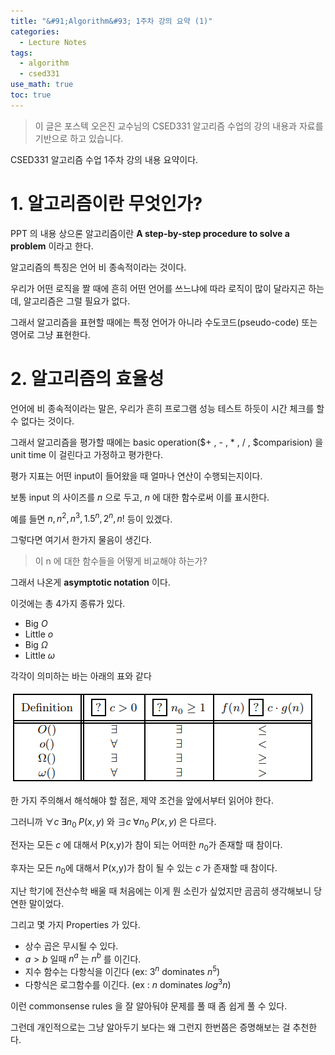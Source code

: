 ```yaml
---
title: "&#91;Algorithm&#93; 1주차 강의 요약 (1)"
categories:
  - Lecture Notes
tags:
  - algorithm
  - csed331
use_math: true
toc: true
---
```


> 이 글은 포스텍 오은진 교수님의 CSED331 알고리즘 수업의 강의 내용과 자료를 기반으로 하고 있습니다.

CSED331 알고리즘 수업 1주차 강의 내용 요약이다.

# 1. 알고리즘이란 무엇인가?

PPT 의 내용 상으론 알고리즘이란 **A step-by-step procedure to solve a problem** 이라고 한다.

알고리즘의 특징은 언어 비 종속적이라는 것이다.

우리가 어떤 로직을 짤 때에 흔히 어떤 언어를 쓰느냐에 따라 로직이 많이 달라지곤 하는데, 알고리즘은 그럴 필요가 없다.

그래서 알고리즘을 표현할 때에는 특정 언어가 아니라 수도코드(pseudo-code) 또는 영어로 그냥 표현한다.

# 2. 알고리즘의 효율성

언어에 비 종속적이라는 말은, 우리가 흔히 프로그램 성능 테스트 하듯이 시간 체크를 할 수 없다는 것이다.

그래서 알고리즘을 평가할 때에는 basic operation($+ , - , * , / , $comparision) 을 unit time 이 걸린다고 가정하고 평가한다.

평가 지표는 어떤 input이 들어왔을 때 얼마나 연산이 수행되는지이다.

보통 input 의 사이즈를 $n$ 으로 두고, $n$ 에 대한 함수로써 이를 표시한다.

예를 들면 $n, n^2, n^3, 1.5^n, 2^n, n!$ 등이 있겠다.

그렇다면 여기서 한가지 물음이 생긴다.

> 이 n 에 대한 함수들을 어떻게 비교해야 하는가?

그래서 나온게 **asymptotic notation** 이다.

이것에는 총 4가지 종류가 있다.

- Big $O$
- Little $o$
- Big $\Omega$
- Little $\omega$

각각이 의미하는 바는 아래의 표와 같다

![Asymptotic table][1]

한 가지 주의해서 해석해야 할 점은, 제약 조건을 앞에서부터 읽어야 한다.

그러니까 $\forall c \; \exists n_0 \; P(x,y)$ 와  $\exists c \; \forall n_0 \; P(x,y)$ 은 다르다.

전자는 모든 $c$ 에 대해서 P(x,y)가 참이 되는 어떠한 $n_0$가 존재할 때 참이다. 

후자는 모든 $n_0$에 대해서 P(x,y)가 참이 될 수 있는 $c$ 가 존재할 때 참이다. 

지난 학기에 전산수학 배울 때 처음에는 이게 뭔 소린가 싶었지만 곰곰히 생각해보니 당연한 말이었다.

그리고 몇 가지 Properties 가 있다.

- 상수 곱은 무시될 수 있다.
- $a>b$ 일때 $n^a$ 는 $n^b$ 를 이긴다.
- 지수 함수는 다항식을 이긴다 (ex: $3^n$ dominates $n^5$)
- 다항식은 로그함수를 이긴다. (ex : $n$ dominates $log^3n$)

이런 commonsense rules 을 잘 알아둬야 문제를 풀 때 좀 쉽게 풀 수 있다.

그런데 개인적으로는 그냥 알아두기 보다는 왜 그런지 한번쯤은 증명해보는 걸 추천한다.

[1]: /assets/lecture/algo/1/asymptotic_table.png